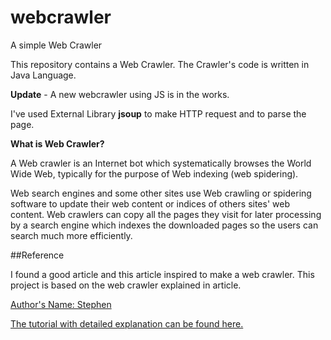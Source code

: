 # webcrawler
A simple Web Crawler

This repository contains a Web Crawler. The Crawler's code is written in Java Language.

**Update** - A new webcrawler using JS is in the works.

I've used External Library **jsoup** to make HTTP request and to parse the page.

**What is Web Crawler?**

A Web crawler is an Internet bot which systematically browses the World Wide Web, typically for the purpose of Web indexing (web spidering).

Web search engines and some other sites use Web crawling or spidering software to update their web content or indices of others sites' web content. 
Web crawlers can copy all the pages they visit for later processing by a search engine which indexes the downloaded pages so the users can search much more efficiently.

##Reference

I found a good article and this article inspired to make a web crawler. 
This project is based on the web crawler explained in article.

[Author's Name: Stephen](http://www.netinstructions.com/author/stephen/)

[The tutorial with detailed explanation can be found here.](http://www.netinstructions.com/how-to-make-a-simple-web-crawler-in-java/)
